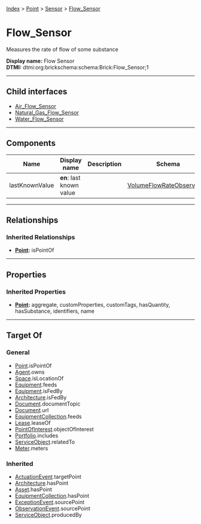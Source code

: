 [Index](../../../index.md) > [Point](../../Point.md) > [Sensor](../Sensor.md) > [Flow_Sensor](#)
# Flow_Sensor

Measures the rate of flow of some substance


**Display name:** Flow Sensor<br />
**DTMI:** dtmi:org:brickschema:schema:Brick:Flow_Sensor;1

---

## Child interfaces
* [Air_Flow_Sensor](Air-/Air_Flow_Sensor.md)
* [Natural_Gas_Flow_Sensor](Natural_Gas-.md)
* [Water_Flow_Sensor](Water-/Water_Flow_Sensor.md)

---

## Components

|Name|Display name|Description|Schema|
|-|-|-|-|
|lastKnownValue|**en**: last known value||[VolumeFlowRateObservation](../../../Event/Point-/ObservationEvent/VolumeFlowRateObservation.md)|

---

## Relationships

### Inherited Relationships
* **[Point](../../Point.md):** isPointOf

---

## Properties

### Inherited Properties
* **[Point](../../Point.md):** aggregate, customProperties, customTags, hasQuantity, hasSubstance, identifiers, name

---

## Target Of
### General
* [Point](../../Point.md).isPointOf
* [Agent](../../../Agent/Agent.md).owns
* [Space](../../../Space/Space.md).isLocationOf
* [Equipment](../../../Asset/Equipment/Equipment.md).feeds
* [Equipment](../../../Asset/Equipment/Equipment.md).isFedBy
* [Architecture](../../../Space/Architecture/Architecture.md).isFedBy
* [Document](../../../Information/Document/Document.md).documentTopic
* [Document](../../../Information/Document/Document.md).url
* [EquipmentCollection](../../../Collection/Equipment-.md).feeds
* [Lease](../../../Event/Lease.md).leaseOf
* [PointOfInterest](../../../Information/PointOfInterest.md).objectOfInterest
* [Portfolio](../../../Collection/Portfolio.md).includes
* [ServiceObject](../../../Information/ServiceObject/ServiceObject.md).relatedTo
* [Meter](../../../Asset/Equipment/Meter/Meter.md).meters
### Inherited
* [ActuationEvent](../../../Event/Point-/ActuationEvent.md).targetPoint
* [Architecture](../../../Space/Architecture/Architecture.md).hasPoint
* [Asset](../../../Asset/Asset.md).hasPoint
* [EquipmentCollection](../../../Collection/Equipment-.md).hasPoint
* [ExceptionEvent](../../../Event/Point-/ExceptionEvent.md).sourcePoint
* [ObservationEvent](../../../Event/Point-/ObservationEvent/ObservationEvent.md).sourcePoint
* [ServiceObject](../../../Information/ServiceObject/ServiceObject.md).producedBy
